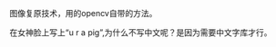 <!--
 * @lanhuage: python
 * @Descripttion: 
 * @version: beta
 * @Author: xiaoshuyui
 * @Date: 2020-03-26 09:07:03
 * @LastEditors: xiaoshuyui
 * @LastEditTime: 2020-03-26 09:08:17
 -->
图像复原技术，用的opencv自带的方法。

在女神脸上写上“u r a pig”,为什么不写中文呢？是因为需要中文字库才行。